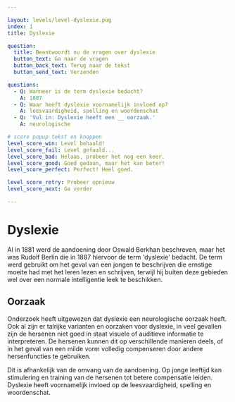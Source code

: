 ```yaml
---

layout: levels/level-dyslexie.pug
index: 1
title: Dyslexie

question:
  title: Beantwoordt nu de vragen over dyslexie
  button_text: Ga naar de vragen
  button_back_text: Terug naar de tekst
  button_send_text: Verzenden

questions:
  - Q: Wanneer is de term dyslexie bedacht?
    A: 1887
  - Q: Waar heeft dyslexie voornamelijk invloed op?
    A: leesvaardigheid, spelling en woordenschat
  - Q: 'Vul in: Dyslexie heeft een __ oorzaak.'
    A: neurologische

# score popup tekst en knoppen
level_score_win: Level behaald!
level_score_fail: Level gefaald...
level_score_bad: Helaas, probeer het nog een keer.
level_score_good: Goed gedaan, maar het kan beter!
level_score_perfect: Perfect! Heel goed.

level_score_retry: Probeer opnieuw
level_score_next: Ga verder

---
```


# Dyslexie

Al in 1881 werd de aandoening door Oswald Berkhan beschreven, maar het was Rudolf Berlin die in 1887 hiervoor de term 'dyslexie' bedacht. De term werd gebruikt om het geval van een jongen te beschrijven die ernstige moeite had met het leren lezen en schrijven, terwijl hij buiten deze gebieden wel over een normale intelligentie leek te beschikken.

## Oorzaak

Onderzoek heeft uitgewezen dat dyslexie een neurologische oorzaak heeft. Ook al zijn er talrijke varianten en oorzaken voor dyslexie, in veel gevallen zijn de hersenen niet goed in staat visuele of auditieve informatie te interpreteren. De hersenen kunnen dit op verschillende manieren deels, of in het geval van een milde vorm volledig compenseren door andere hersenfuncties te gebruiken. 

Dit is afhankelijk van de omvang van de aandoening. Op jonge leeftijd kan stimulering en training van de hersenen tot betere compensatie leiden. Dyslexie heeft voornamelijk invloed op de leesvaardigheid, spelling en woordenschat.